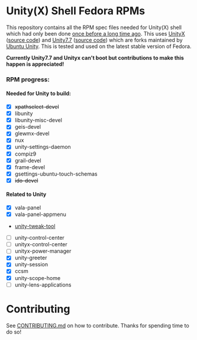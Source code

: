 # Unity(X) Shell Fedora RPMs

This repository contains all the RPM spec files needed for
Unity(X) shell which had only been done [once before a long time ago](https://github.com/chenxiaolong/Unity-for-Fedora). This uses [UnityX](https://unityd.org) ([source code](https://gitlab.com/ubuntu-unity/unity-x)) and [Unity7.7](https://unityd.org) ([source code](https://gitlab.com/ubuntu-unity/unity/unity)) which are forks maintained by [Ubuntu Unity](https://ubuntuunity.org/). This is tested and used on the latest stable version of Fedora.

**Currently Unity7.7 and Unityx can't boot but contributions to make this happen is appreciated!**

### RPM progress:
#### Needed for Unity to build:

* [X] ~~xpathselect-devel~~
* [X] libunity
* [X] libunity-misc-devel
* [X] geis-devel
* [X] glewmx-devel
* [X] nux
* [X] unity-settings-daemon
* [X] compiz9
* [X] grail-devel
* [X] frame-devel
* [X] gsettings-ubuntu-touch-schemas
* [X] ~~ido-devel~~

#### Related to Unity

* [X] vala-panel
* [X] vala-panel-appmenu
* [unity-tweak-tool](https://github.com/freyja-dev/unity-tweak-tool)
* [ ] unity-control-center
* [ ] unityx-control-center
* [ ] unityx-power-manager
* [X] unity-greeter
* [X] unity-session
* [X] ccsm
* [X] unity-scope-home
* [ ] unity-lens-applications

# Contributing
See [CONTRIBUTING.md](https://github.com/cat-master21/unityDE-specs/blob/main/CONTRIBUTING.md) on how to contribute.
Thanks for spending time to do so!
